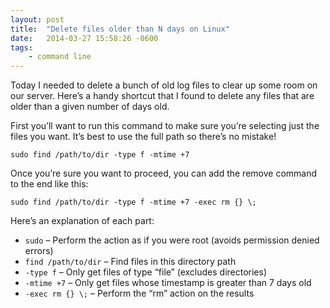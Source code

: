 ```yaml
---
layout: post
title:  "Delete files older than N days on Linux"
date:   2014-03-27 15:58:26 -0600
tags:
    - command line
---
```



Today I needed to delete a bunch of old log files to clear up some room on our server. Here’s a handy shortcut that I found to delete any files that are older than a given number of days old.

First you’ll want to run this command to make sure you’re selecting just the files you want. It’s best to use the full path so there’s no mistake!

    sudo find /path/to/dir -type f -mtime +7

Once you’re sure you want to proceed, you can add the remove command to the end like this:

    sudo find /path/to/dir -type f -mtime +7 -exec rm {} \;

Here’s an explanation of each part:

* `sudo`  – Perform the action as if you were root (avoids permission denied errors)
* `find /path/to/dir`  – Find files in this directory path
* `-type f`  – Only get files of type “file” (excludes directories)
* `-mtime +7`  – Only get files whose timestamp is greater than 7 days old
* `-exec rm {} \;`  – Perform the “rm” action on the results